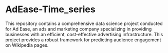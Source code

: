 # AdEase-Time_series
This repository contains a comprehensive data science project conducted for Ad Ease, an ads and marketing company specializing in providing businesses with an efficient, cost-effective advertising infrastructure. This project provides a robust framework for predicting audience engagement on Wikipedia pages.
